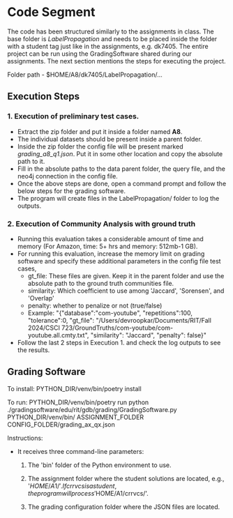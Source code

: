 # Code Segment
The code has been structured similarly to the assignments in class. The base folder is *LabelPropagation* and needs to be placed inside the folder with a student tag just like in the assignments, e.g. dk7405. The entire project can be run using the GradingSoftware shared during our assignments. The next section mentions the steps for executing the project.

Folder path - $HOME/A8/dk7405/LabelPropagation/...

## Execution Steps
 ### 1. Execution of preliminary test cases.
 - Extract the zip folder and put it inside a folder named **A8**.
 - The individual datasets should be present inside a parent folder.
 - Inside the zip folder the config file will be present marked *grading_a8_q1.json*. Put it in some other location and copy the absolute path to it.
 - Fill in the absolute paths to the data parent folder, the query file, and the neo4j connection in the config file.
 - Once the above steps are done, open a command prompt and follow the below steps for the grading software.
 - The program will create files in the LabelPropagation/ folder to log the outputs.
   
 ### 2. Execution of Community Analysis with ground truth
 - Running this evaluation takes a considerable amount of time and memory (For Amazon, time: 5+ hrs and memory: 512mb-1 GB).
 - For running this evaluation, increase the memory limit on grading software and specify these additional parameters in the config file test cases,
 	- gt_file: These files are given. Keep it in the parent folder and use the absolute path to the ground truth communities file.
	- similarity: Which coefficient to use among 'Jaccard', 'Sorensen', and 'Overlap'
	- penalty: whether to penalize or not (true/false)
  	- Example: "{\"database\":\"com-youtube\", \"repetitions\":100, \"tolerance\":0, \"gt_file\": \"/Users/devroopkar/Documents/RIT/Fall 2024/CSCI 723/GroundTruths/com-youtube/com-youtube.all.cmty.txt\", \"similarity\": \"Jaccard\", \"penalty\": false}"
- Follow the last 2 steps in Execution 1. and check the log outputs to see the results.
   	

## Grading Software
To install: 
PYTHON_DIR/venv/bin/poetry install

To run:
PYTHON_DIR/venv/bin/poetry run python ./gradingsoftware/edu/rit/gdb/grading/GradingSoftware.py PYTHON_DIR/venv/bin/ ASSIGNMENT_FOLDER CONFIG_FOLDER/grading_ax_qx.json


Instructions:

- It receives three command-line parameters:
	1) The 'bin' folder of the Python environment to use.

	2) The assignment folder where the student solutions are located, e.g., '$HOME/A1/'. If crrvcs is a student, the program will process '$HOME/A1/crrvcs/'.

	3) The grading configuration folder where the JSON files are located.
